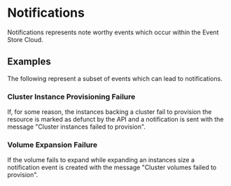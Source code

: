 # Notifications

Notifications represents note worthy events which occur within the Event Store Cloud.

## Examples

The following represent a subset of events which can lead to notifications.

### Cluster Instance Provisioning Failure

If, for some reason, the instances backing a cluster fail to provision the resource is marked as defunct by the API and a notification is sent with the message "Cluster instances failed to provision".

### Volume Expansion Failure

If the volume fails to expand while expanding an instances size a notification event is created with the message "Cluster volumes failed to provision".
